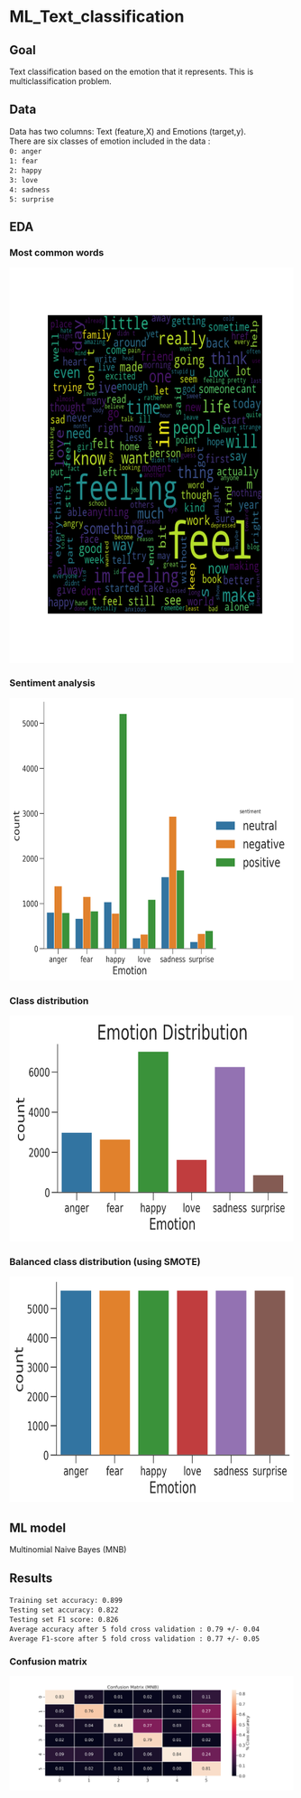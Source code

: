 # ML_Text_classification

## Goal
Text classification based on the emotion that it represents. This is multiclassification problem.

## Data 
Data has two columns: Text (feature,X) and Emotions (target,y).<br>
 There are six classes of emotion included in the data : <br>
 `0: anger` <br>
 `1: fear` <br>
 `2: happy` <br>
 `3: love` <br>
 `4: sadness` <br> 
 `5: surprise`

## EDA

### Most common words

<img src="https://github.com/immayankprakash/ML_Text_classification/blob/master/images/most_common_word.png" height = '700' width= '700' >

### Sentiment analysis

<img src="https://github.com/immayankprakash/ML_Text_classification/blob/master/images/sentiment_analysis.png" height = '500' width= '700' >

### Class distribution 

<img src="https://github.com/immayankprakash/ML_Text_classification/blob/master/images/distribution.png" height = '400' width= '700'>

### Balanced class distribution (using SMOTE)

<img src="https://github.com/immayankprakash/ML_Text_classification/blob/master/images/balanced.png" height = '400' width= '700'>

## ML model
Multinomial Naive Bayes (MNB)

## Results

`Training set accuracy: 0.899`<br>
`Testing set accuracy: 0.822`<br>
`Testing set F1 score: 0.826` <br>
`Average accuracy after 5 fold cross validation : 0.79 +/- 0.04`<br>
`Average F1-score after 5 fold cross validation : 0.77 +/- 0.05`


### Confusion matrix

<img src="https://github.com/immayankprakash/ML_Text_classification/blob/master/images/confusion-matrix-MNB.png" >
